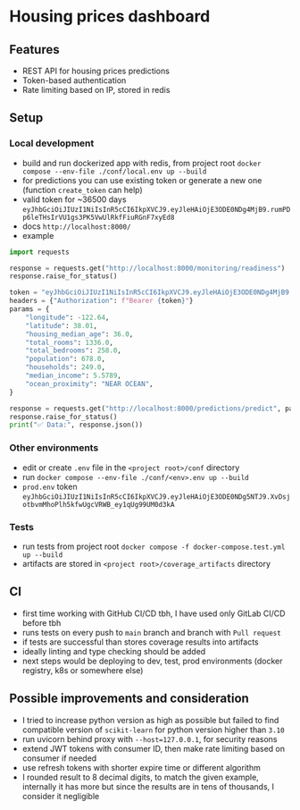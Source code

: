 # Housing prices dashboard


## Features
- REST API for housing prices predictions
- Token-based authentication
- Rate limiting based on IP, stored in redis


## Setup
### Local development
- build and run dockerized app with redis, from project root `docker compose --env-file ./conf/local.env up --build`
- for predictions you can use existing token or generate a new one (function `create_token` can help)
- valid token for ~36500 days `eyJhbGciOiJIUzI1NiIsInR5cCI6IkpXVCJ9.eyJleHAiOjE3ODE0NDg4MjB9.rumPDp6leTHsIrVU1gs3PK5VwUlRkfFiuRGnF7xyEd8`
- docs `http://localhost:8000/`
- example
```python
import requests

response = requests.get("http://localhost:8000/monitoring/readiness")
response.raise_for_status()

token = "eyJhbGciOiJIUzI1NiIsInR5cCI6IkpXVCJ9.eyJleHAiOjE3ODE0NDg4MjB9.rumPDp6leTHsIrVU1gs3PK5VwUlRkfFiuRGnF7xyEd8"
headers = {"Authorization": f"Bearer {token}"}
params = {
    "longitude": -122.64,
    "latitude": 38.01,
    "housing_median_age": 36.0,
    "total_rooms": 1336.0,
    "total_bedrooms": 258.0,
    "population": 678.0,
    "households": 249.0,
    "median_income": 5.5789,
    "ocean_proximity": "NEAR OCEAN",
}

response = requests.get("http://localhost:8000/predictions/predict", params=params, headers=headers)
response.raise_for_status()
print("✅ Data:", response.json()) 
```

### Other environments
- edit or create `.env` file in the `<project root>/conf` directory
- run `docker compose --env-file ./conf/<env>.env up --build`
- `prod.env` token `eyJhbGciOiJIUzI1NiIsInR5cCI6IkpXVCJ9.eyJleHAiOjE3ODE0NDg5NTJ9.XvDsjotbvmMhoPlh5kfwUgcVRWB_ey1qUg99UM0d3kA`

### Tests
- run tests from project root `docker compose -f docker-compose.test.yml up --build`
- artifacts are stored in `<project root>/coverage_artifacts` directory

## CI
- first time working with GitHub CI/CD tbh, I have used only GitLab CI/CD before tbh
- runs tests on every push to `main` branch and branch with `Pull request`
- if tests are successful than stores coverage results into artifacts
- ideally linting and type checking should be added
- next steps would be deploying to dev, test, prod environments (docker registry, k8s or somewhere else)


## Possible improvements and consideration
- I tried to increase python version as high as possible but failed to find compatible version of `scikit-learn` for python version higher than `3.10`
- run uvicorn behind proxy with `--host=127.0.0.1`, for security reasons
- extend JWT tokens with consumer ID, then make rate limiting based on consumer if needed
- use refresh tokens with shorter expire time or different algorithm
- I rounded result to 8 decimal digits, to match the given example, internally it has more but since the results are in tens of thousands, I consider it negligible